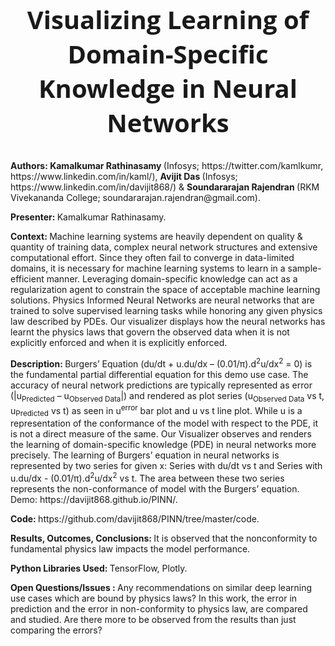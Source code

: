 <h2 align='center' style = "font-size: 40px; font-family: 'Open Sans', verdana, arial, sans-serif;"> <b>Visualizing Learning of Domain-Specific Knowledge in Neural Networks</b></h2>
<p> <b> Authors: </b> <b> Kamalkumar Rathinasamy </b> (Infosys; https://twitter.com/kamlkumr, https://www.linkedin.com/in/kaml/), <b> Avijit Das </b> (Infosys; https://www.linkedin.com/in/davijit868/) & <b> Soundararajan Rajendran </b> (RKM Vivekananda College; soundararajan.rajendran@gmail.com).</p>
<p> <b> Presenter: </b> Kamalkumar Rathinasamy. </p>
<p> <b> Context: </b> Machine learning systems are heavily dependent on quality & quantity of training data, complex neural network structures and extensive computational effort. Since they often fail to converge in data-limited domains, it is necessary for machine learning systems to learn in a sample-efficient manner. Leveraging domain-specific knowledge can act as a regularization agent to constrain the space of acceptable machine learning solutions. Physics Informed Neural Networks are neural networks that are trained to solve supervised learning tasks while honoring any given physics law described by PDEs. Our visualizer displays how the neural networks has learnt the physics laws that govern the observed data when it is not explicitly enforced and when it is explicitly enforced.</p>
<p> <b> Description: </b> Burgers’ Equation (du/dt + u.du/dx – (0.01/π).d<sup>2</sup>u/dx<sup>2</sup> = 0) is the fundamental partial differential equation for this demo use case. The accuracy of neural network predictions are typically represented as error (|u<sub>Predicted</sub> – u<sub>Observed Data</sub>|) and rendered as plot series (u<sub>Observed Data</sub> vs t, u<sub>Predicted</sub> vs t) as seen in u<sup>error</sup> bar plot and u vs t line plot. While u is a representation of the conformance of the model with respect to the PDE, it is not a direct measure of the same. Our Visualizer observes and renders the learning of domain-specific knowledge (PDE) in neural networks more precisely. The learning of Burgers’ equation in neural networks is represented by two series for given x: Series with du/dt vs t and Series with u.du/dx - (0.01/π).d<sup>2</sup>u/dx<sup>2</sup> vs t. The area between these two series represents the non-conformance of model with the Burgers’ equation. Demo: https://davijit868.github.io/PINN/.</p>
<p> <b> Code: </b> https://github.com/davijit868/PINN/tree/master/code. </p>
<p> <b> Results, Outcomes, Conclusions: </b> It is observed that the nonconformity to fundamental physics law impacts the model performance. </p>
<p> <b> Python Libraries Used: </b> TensorFlow, Plotly. </p>
<p> <b> Open Questions/Issues : </b>  Any recommendations on similar deep learning use cases which are bound by physics laws? In this work, the error in prediction and the error in non-conformity to physics law, are compared and studied. Are there more to be observed from the results than just comparing the errors? </p>
